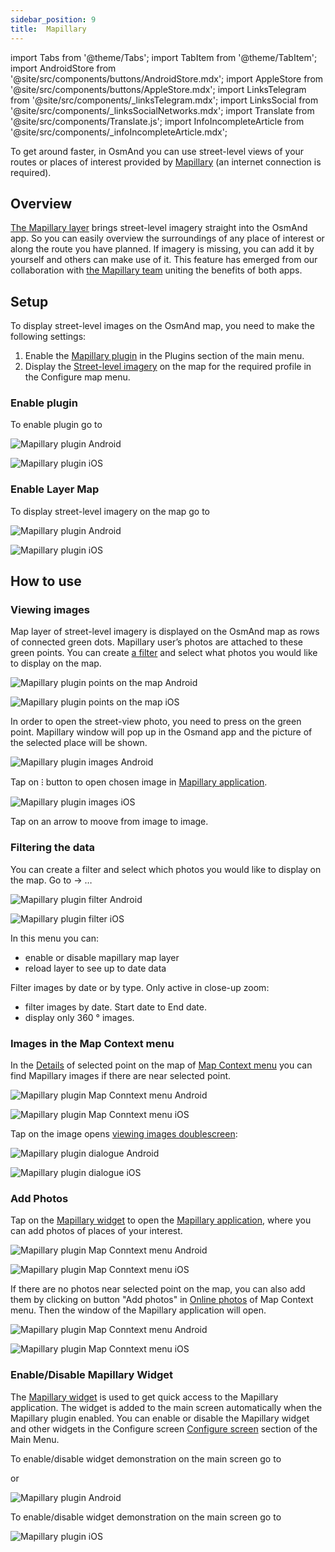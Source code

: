 ```yaml
---
sidebar_position: 9
title:  Mapillary
---
```


import Tabs from '@theme/Tabs';
import TabItem from '@theme/TabItem';
import AndroidStore from '@site/src/components/buttons/AndroidStore.mdx';
import AppleStore from '@site/src/components/buttons/AppleStore.mdx';
import LinksTelegram from '@site/src/components/_linksTelegram.mdx';
import LinksSocial from '@site/src/components/_linksSocialNetworks.mdx';
import Translate from '@site/src/components/Translate.js';
import InfoIncompleteArticle from '@site/src/components/_infoIncompleteArticle.mdx';

<InfoIncompleteArticle/>

To get around faster, in OsmAnd you can use street-level views of your routes or places of interest provided by [Mapillary](https://www.mapillary.com/) (an internet connection is required).

## Overview

[The Mapillary layer](https://www.mapillary.com/) brings street-level imagery straight into the OsmAnd app. So you can easily overview the surroundings of any place of interest or along the route you have planned. If imagery is missing, you can add it by yourself and others can make use of it. This feature has emerged from our collaboration with [the Mapillary team](https://www.mapillary.com/about) uniting the benefits of both apps.

## Setup 

To display street-level images on the OsmAnd map, you need to make the following settings: 
   
1. Enable the [Mapillary plugin](https://docs.osmand.net/docs/user/plugins/mapillary#enable-plugin) in the Plugins section of the main menu.    
2. Display the [Street-level imagery](https://docs.osmand.net/docs/user/plugins/mapillary#enable-layer-map) on the map for the required profile in the Configure map menu.

### Enable plugin

To enable plugin go to
*<Translate ids="menu,plugins,mapillary"/>*

<Tabs groupId="operating-systems">

<TabItem value="android" label="Android">

![Mapillary plugin Android](@site/static/img/plugins/mapillary/mapillary_plugin_android.png) 

</TabItem>

<TabItem value="ios" label="iOS">

![Mapillary plugin iOS](@site/static/img/plugins/mapillary/mapillary_plugin_ios.png) 

</TabItem>

</Tabs>


### Enable Layer Map

To display street-level imagery on the map go to 
*<Translate ids="menu,configure_map,street_level_imagery"/>*

<Tabs groupId="operating-systems">

<TabItem value="android" label="Android">


![Mapillary plugin Android](@site/static/img/plugins/mapillary/Mapilary_street_level_imagery_android.png) 

</TabItem>

<TabItem value="ios" label="iOS">

![Mapillary plugin iOS](@site/static/img/plugins/mapillary/Mapilary_street_level_imagery_ios.png) 

</TabItem>

</Tabs>


## How to use



### Viewing images

Map layer of street-level imagery is displayed on the OsmAnd map as rows of connected green dots.  Mapillary user’s photos are attached to these green points. You can create [a filter](../plugins/mapillary.md#filtering-the-data) and select what photos you would like to display on the map. 

<Tabs groupId="operating-systems">


<TabItem value="android" label="Android">

![Mapillary plugin points on the map Android](@site/static/img/plugins/mapillary/mapillary_plugin_points_android.png)

</TabItem>

<TabItem value="ios" label="iOS">

![Mapillary plugin points on the map iOS](@site/static/img/plugins/mapillary/mapillary_plugin_points_ios.png)

</TabItem>

</Tabs>

In order to open the street-view photo, you need to press on the green point. Mapillary window will pop up in the Osmand app and the picture of the selected place will be shown.

<Tabs groupId="operating-systems">

<TabItem value="android" label="Android">

![Mapillary plugin images Android](@site/static/img/plugins/mapillary/mapillary_plugin_images_android.png)

Tap on &#8285; button to open chosen image in [Mapillary application](https://www.mapillary.com/mobile-apps).

</TabItem>

<TabItem value="ios" label="iOS">

![Mapillary plugin images iOS](@site/static/img/plugins/mapillary/mapillary_plugin_images_ios.png)

</TabItem>

</Tabs>


Tap on an arrow to moove from image to image.

### Filtering the data

You can create a filter and select which photos you would like to display on the map. Go to 
*<Translate ids="menu,configure_map,street_level_imagery"/>*→ &#8230;

<Tabs groupId="operating-systems">


<TabItem value="android" label="Android">

![Mapillary plugin filter Android](@site/static/img/plugins/mapillary/mapillary_plugin_filter_android.png) 

</TabItem>

<TabItem value="ios" label="iOS">

![Mapillary plugin filter iOS](@site/static/img/plugins/mapillary/mapillary_plugin_filter_ios.png)

</TabItem>

</Tabs>

In this menu you can:
- enable or disable mapillary map layer
- reload layer to see up to date data

Filter images by date or by type. Only active in close-up zoom:
- filter images by date. Start date to End date.
- display only 360 &#176; images.


### Images in the Map Context menu

In the [Details](../map/map-context-menu.md#details) of selected point on the map of [Map Context menu](../map/map-context-menu.md#online-photos) you can find Mapillary images if there are near selected point.

<Tabs groupId="operating-systems">


<TabItem value="android" label="Android">

![Mapillary plugin Map Conntext menu Android](@site/static/img/plugins/mapillary/mapillary_plugin_context_menu_android.png)

</TabItem>

<TabItem value="ios" label="iOS">

![Mapillary plugin Map Conntext menu iOS](@site/static/img/plugins/mapillary/mapillary_plugin_context_menu_ios.png)

</TabItem>

</Tabs>

Tap on the image opens [viewing images doublescreen](../plugins/mapillary.md#viewing-images):

<Tabs groupId="operating-systems">


<TabItem value="android" label="Android">

![Mapillary plugin dialogue Android](@site/static/img/plugins/mapillary/mapillary_plugin_dialogue_android.png)

</TabItem>

<TabItem value="ios" label="iOS">

![Mapillary plugin  dialogue  iOS](@site/static/img/plugins/mapillary/mapillary_plugin_dialogue_ios.png)

</TabItem>

</Tabs>

### Add Photos

Tap on the [Mapillary widget](../widgets/info-widgets.md#-mapillary-widget) to open the [Mapillary application](https://www.mapillary.com/mobile-apps), where you can add photos of places of your interest.

<Tabs groupId="operating-systems">


<TabItem value="android" label="Android">

![Mapillary plugin Map Conntext menu Android](@site/static/img/plugins/mapillary/mapillary_app_activation_android.png)

</TabItem>

<TabItem value="ios" label="iOS">

![Mapillary plugin Map Conntext menu iOS](@site/static/img/plugins/mapillary/mapillary_app_activation_ios.png)

</TabItem>

</Tabs>

If there are no photos near selected point on the map, you can also add them by clicking on button "Add photos" in [Online photos](../map/map-context-menu.md#online-photos) of Map Context menu. Then the window of the Mapillary application will open.

<Tabs groupId="operating-systems">


<TabItem value="android" label="Android">

![Mapillary plugin Map Conntext menu Android](@site/static/img/plugins/mapillary/mapillary_add_photo_android.png)

</TabItem>

<TabItem value="ios" label="iOS">

![Mapillary plugin Map Conntext menu iOS](@site/static/img/plugins/mapillary/mapillary_add_photo_ios.png)

</TabItem>

</Tabs>

### Enable/Disable Mapillary Widget

The [Mapillary widget](../widgets/info-widgets.md#-mapillary-widget) is used to get quick access to the Mapillary application. The widget is added to the main screen automatically when the Mapillary plugin enabled. You can enable or disable the Mapillary widget and other widgets in the Configure screen [Configure screen](../widgets/configure-screen.md) section of the Main Menu.

<Tabs groupId="operating-systems">

<TabItem value="android" label="Android">

To enable/disable widget demonstration on the main screen go to
*<Translate android="true" ids="shared_string_menu,map_widget_config,map_widget_right,mapillary"/>*

or *<Translate android="true" ids="shared_string_menu,map_widget_config,map_widget_left,mapillary"/>*

![Mapillary plugin Android](@site/static/img/plugins/mapillary/mapillary_widget_disable_android.png) 

</TabItem>

<TabItem value="ios" label="iOS">

To enable/disable widget demonstration on the main screen go to 
*<Translate ios="true" ids="menu,layer_map_appearance,shared_string_widgets,mapillary"/>*

![Mapillary plugin iOS](@site/static/img/plugins/mapillary/mapillary_widget_disable_ios.png) 

</TabItem>

</Tabs>